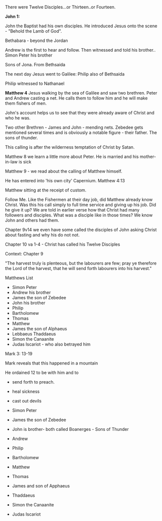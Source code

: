 There were Twelve Disciples...or Thirteen..or Fourteen.

**John 1:**

John the Baptist had his own disciples.
He introduced Jesus onto the scene - "Behold the Lamb of God".

Bethabara - beyond the Jordan

Andrew is the first to hear and follow. Then witnessed and told his brother..
Simon Peter his brother

Sons of Jona.
From Bethsaida

The next day Jesus went to Galilee:
Philip also of Bethsaida

Philip witnessed to Nathanael

**Matthew 4**
Jesus walking by the sea of Galilee and saw two brethren.
Peter and Andrew casting a net.
He calls them to follow him and he will make them fishers of men.

John's account helps us to see that they were already aware of Christ and who he was.

Two other Brethren - James and John - mending nets.
Zebedee gets mentioned several times and is obviously a notable figure - their father. The sons of thunder.

This calling is after the wilderness temptation of Christ by Satan.

Matthew 8 we learn a little more about Peter.
He is married and his mother-in-law is sick

Matthew 9 - we read about the calling of Matthew himself.

He has entered into 'his own city' Capernium. Matthew 4:13

Matthew sitting at the receipt of custom.

Follow Me.
Like the Fishermen at their day job, did Matthew already know Christ.
Was this his call simply to full time service and giving up his job.
Did he give it up?
We are told in earlier verse how that Christ had many followers and disciples.
What was a disciple like in those times?
We know John and others had them.

Chapter 9v14 we even have some called the disciples of John asking Christ about fasting and why his do not not.

Chapter 10 va 1-4 - Christ has called his Twelve Disciples

Context: Chapter 9

"The harvest truly is plenteous, but the labourers are few;
pray ye therefore the Lord of the harvest, that he will send forth labourers into his harvest."

Matthews List

- Simon Peter
- Andrew his brother
- James the son of Zebedee
- John his brother
- Philip
- Bartholomew
- Thomas
- Matthew
- James the son of Alphaeus
- Lebbaeus Thaddaeus
- Simon the Canaanite
- Judas Iscariot - who also betrayed him


Mark 3: 13-19

Mark reveals that this happened in a mountain

He ordained 12 to be with him and to

- send forth to preach.
- heal sickness
- cast out devils

- Simon Peter
- James the son of Zebedee
- John is brother- both called Boanerges - Sons of Thunder
- Andrew
- Philip
- Bartholomew
- Matthew
- Thomas
- James and son of Apphaeus
- Thaddaeus
- Simon the Canaanite
- Judas Iscariot



